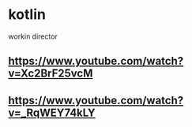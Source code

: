 # kotlin
workin director

## https://www.youtube.com/watch?v=Xc2BrF25vcM
## https://www.youtube.com/watch?v=_RqWEY74kLY


